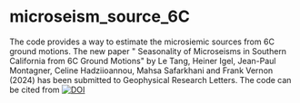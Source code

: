 # microseism_source_6C
The code provides a way to estimate the microsiemic sources from 6C ground motions. 
The new paper " Seasonality of Microseisms in Southern California from 6C Ground Motions" by Le Tang, Heiner Igel, Jean-Paul Montagner, Celine Hadziioannou, Mahsa Safarkhani and Frank Vernon (2024) has been submitted to Geophysical Research Letters.
The code can be cited from [![DOI](https://zenodo.org/badge/862252961.svg)](https://zenodo.org/doi/10.5281/zenodo.13832769)
